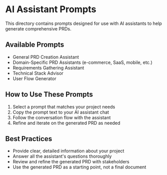 # AI Assistant Prompts

This directory contains prompts designed for use with AI assistants to help generate comprehensive PRDs.

## Available Prompts

- General PRD Creation Assistant
- Domain-Specific PRD Assistants (e-commerce, SaaS, mobile, etc.)
- Requirements Gathering Assistant
- Technical Stack Advisor
- User Flow Generator

## How to Use These Prompts

1. Select a prompt that matches your project needs
2. Copy the prompt text to your AI assistant chat
3. Follow the conversation flow with the assistant
4. Refine and iterate on the generated PRD as needed

## Best Practices

- Provide clear, detailed information about your project
- Answer all the assistant's questions thoroughly
- Review and refine the generated PRD with stakeholders
- Use the generated PRD as a starting point, not a final document
